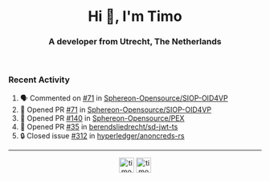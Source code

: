 <h1 align="center">Hi 👋, I'm Timo</h1>
<h3 align="center">A developer from Utrecht, The Netherlands</h3>
<br/>
<!-- https://github.com/rahuldkjain/github-profile-readme-generator --!>

<!--  <p align="left"><img src="https://github-readme-stats.vercel.app/api?username=timoglastra&show_icons=true&count_private=true&" alt="timoglastra" /></p> --!>

<!--
Github language stats
<p align="left"><img src="https://github-readme-stats.vercel.app/api/top-langs/?username=timoglastra&layout=compact" alt="timoglastra" /><p>
-->

<!-- Codestats language stats -->
<!-- <p align="left"><img src="https://codestats-readme.vercel.app/api/top-langs/?username=timoglastra&layout=compact&language_count=12" alt="timoglastra" /><p>    --!>
  
<h3>Recent Activity</h3>

<!--START_SECTION:activity-->
1. 🗣 Commented on [#71](https://github.com/Sphereon-Opensource/SIOP-OID4VP/pull/71#issuecomment-1913552869) in [Sphereon-Opensource/SIOP-OID4VP](https://github.com/Sphereon-Opensource/SIOP-OID4VP)
2. 💪 Opened PR [#71](https://github.com/Sphereon-Opensource/SIOP-OID4VP/pull/71) in [Sphereon-Opensource/SIOP-OID4VP](https://github.com/Sphereon-Opensource/SIOP-OID4VP)
3. 💪 Opened PR [#140](https://github.com/Sphereon-Opensource/PEX/pull/140) in [Sphereon-Opensource/PEX](https://github.com/Sphereon-Opensource/PEX)
4. 💪 Opened PR [#35](https://github.com/berendsliedrecht/sd-jwt-ts/pull/35) in [berendsliedrecht/sd-jwt-ts](https://github.com/berendsliedrecht/sd-jwt-ts)
5. 🔒 Closed issue [#312](https://github.com/hyperledger/anoncreds-rs/issues/312) in [hyperledger/anoncreds-rs](https://github.com/hyperledger/anoncreds-rs)
<!--END_SECTION:activity-->

---

<p align="center">
<a href="https://twitter.com/timoglastra" target="blank"><img align="center" src="https://cdn.jsdelivr.net/npm/simple-icons@3.0.1/icons/twitter.svg" alt="timoglastra" height="30" width="30" /></a>
<a href="https://linkedin.com/in/timoglastra" target="blank"><img align="center" src="https://cdn.jsdelivr.net/npm/simple-icons@3.0.1/icons/linkedin.svg" alt="timoglastra" height="30" width="30" /></a>
</p>



